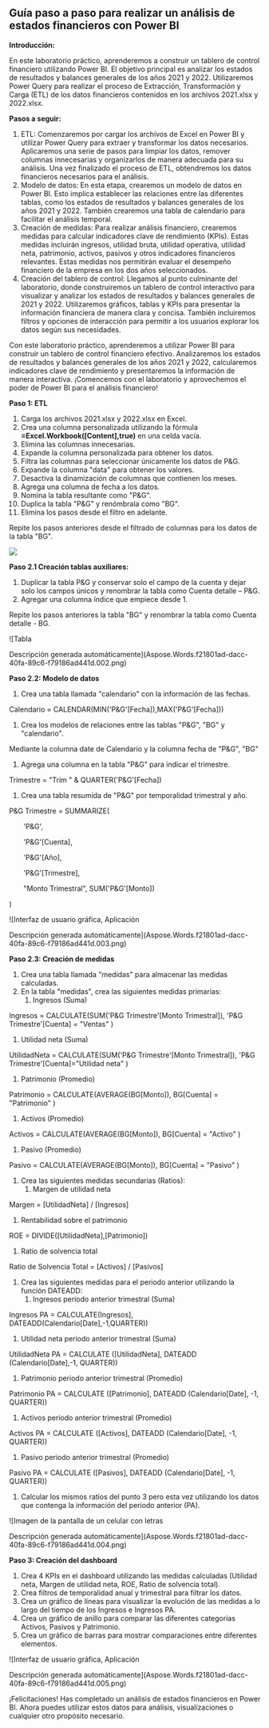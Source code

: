 ## **Guía paso a paso para realizar un análisis de estados financieros con Power BI**
**Introducción:** 

En este laboratorio práctico, aprenderemos a construir un tablero de control financiero utilizando Power BI. El objetivo principal es analizar los estados de resultados y balances generales de los años 2021 y 2022. Utilizaremos Power Query para realizar el proceso de Extracción, Transformación y Carga (ETL) de los datos financieros contenidos en los archivos 2021.xlsx y 2022.xlsx.

**Pasos a seguir:**

1. ETL: Comenzaremos por cargar los archivos de Excel en Power BI y utilizar Power Query para extraer y transformar los datos necesarios. Aplicaremos una serie de pasos para limpiar los datos, remover columnas innecesarias y organizarlos de manera adecuada para su análisis. Una vez finalizado el proceso de ETL, obtendremos los datos financieros necesarios para el análisis.
1. Modelo de datos: En esta etapa, crearemos un modelo de datos en Power BI. Esto implica establecer las relaciones entre las diferentes tablas, como los estados de resultados y balances generales de los años 2021 y 2022. También crearemos una tabla de calendario para facilitar el análisis temporal.
1. Creación de medidas: Para realizar análisis financiero, crearemos medidas para calcular indicadores clave de rendimiento (KPIs). Estas medidas incluirán ingresos, utilidad bruta, utilidad operativa, utilidad neta, patrimonio, activos, pasivos y otros indicadores financieros relevantes. Estas medidas nos permitirán evaluar el desempeño financiero de la empresa en los dos años seleccionados.
1. Creación del tablero de control: Llegamos al punto culminante del laboratorio, donde construiremos un tablero de control interactivo para visualizar y analizar los estados de resultados y balances generales de 2021 y 2022. Utilizaremos gráficos, tablas y KPIs para presentar la información financiera de manera clara y concisa. También incluiremos filtros y opciones de interacción para permitir a los usuarios explorar los datos según sus necesidades.

Con este laboratorio práctico, aprenderemos a utilizar Power BI para construir un tablero de control financiero efectivo. Analizaremos los estados de resultados y balances generales de los años 2021 y 2022, calcularemos indicadores clave de rendimiento y presentaremos la información de manera interactiva. ¡Comencemos con el laboratorio y aprovechemos el poder de Power BI para el análisis financiero!

**Paso 1: ETL**

1. Carga los archivos 2021.xlsx y 2022.xlsx en Excel.
1. Crea una columna personalizada utilizando la fórmula **=Excel.Workbook([Content],true)** en una celda vacía.
1. Elimina las columnas innecesarias.
1. Expande la columna personalizada para obtener los datos.
1. Filtra las columnas para seleccionar únicamente los datos de P&G.
1. Expande la columna "data" para obtener los valores.
1. Desactiva la dinamización de columnas que contienen los meses.
1. Agrega una columna de fecha a los datos.
1. Nomina la tabla resultante como "P&G".
1. Duplica la tabla "P&G" y renómbrala como "BG".
1. Elimina los pasos desde el filtro en adelante.

Repite los pasos anteriores desde el filtrado de columnas para los datos de la tabla "BG".

![](Aspose.Words.f21801ad-dacc-40fa-89c6-f79186ad441d.001.png)

**Paso 2.1 Creación tablas auxiliares:**

1. Duplicar la tabla P&G y conservar solo el campo de la cuenta y dejar solo los campos únicos y renombrar la tabla como Cuenta detalle – P&G.
1. Agregar una columna índice que empiece desde 1.

Repite los pasos anteriores la tabla "BG" y renombrar la tabla como Cuenta detalle - BG.

![Tabla

Descripción generada automáticamente](Aspose.Words.f21801ad-dacc-40fa-89c6-f79186ad441d.002.png)

**Paso 2.2: Modelo de datos**

1. Crea una tabla llamada "calendario" con la información de las fechas.

Calendario = CALENDAR(MIN('P&G'[Fecha]),MAX('P&G'[Fecha]))

1. Crea los modelos de relaciones entre las tablas "P&G", "BG" y "calendario".

Mediante la columna date de Calendario y la columna fecha de "P&G", "BG"

1. Agrega una columna en la tabla "P&G" para indicar el trimestre.

Trimestre = "Trim " & QUARTER('P&G'[Fecha])

1. Crea una tabla resumida de "P&G" por temporalidad trimestral y año.

P&G Trimestre = SUMMARIZE(

`    `'P&G',

`    `'P&G'[Cuenta],

`    `'P&G'[Año],

`    `'P&G'[Trimestre],

`    `"Monto Trimestral", SUM('P&G'[Monto])

)

![Interfaz de usuario gráfica, Aplicación

Descripción generada automáticamente](Aspose.Words.f21801ad-dacc-40fa-89c6-f79186ad441d.003.png)

**Paso 2.3: Creación de medidas**

1. Crea una tabla llamada "medidas" para almacenar las medidas calculadas.
1. En la tabla "medidas", crea las siguientes medidas primarias:
   1. Ingresos (Suma)

Ingresos = CALCULATE(SUM('P&G Trimestre'[Monto Trimestral]), 'P&G Trimestre'[Cuenta] = "Ventas" )

1. Utilidad neta (Suma)

UtilidadNeta = CALCULATE(SUM('P&G Trimestre'[Monto Trimestral]), 'P&G Trimestre'[Cuenta]="Utilidad neta" )

1. Patrimonio (Promedio)

Patrimonio = CALCULATE(AVERAGE(BG[Monto]), BG[Cuenta] = "Patrimonio" )

1. Activos (Promedio)

Activos = CALCULATE(AVERAGE(BG[Monto]), BG[Cuenta] = "Activo" )

1. Pasivo (Promedio)

Pasivo = CALCULATE(AVERAGE(BG[Monto]), BG[Cuenta] = "Pasivo" )

1. Crea las siguientes medidas secundarias (Ratios):
   1. Margen de utilidad neta

Margen = [UtilidadNeta] / [Ingresos]

1. Rentabilidad sobre el patrimonio

ROE = DIVIDE([UtilidadNeta],[Patrimonio])

1. Ratio de solvencia total

Ratio de Solvencia Total = [Activos] / [Pasivos]

1. Crea las siguientes medidas para el periodo anterior utilizando la función DATEADD:
   1. Ingresos periodo anterior trimestral (Suma)

Ingresos PA = CALCULATE(Ingresos], DATEADD(Calendario[Date],-1,QUARTER))

1. Utilidad neta periodo anterior trimestral (Suma)

UtilidadNeta PA = CALCULATE ([UtilidadNeta], DATEADD (Calendario[Date],-1, QUARTER))

1. Patrimonio periodo anterior trimestral (Promedio)

Patrimonio PA = CALCULATE ([Patrimonio], DATEADD (Calendario[Date], -1, QUARTER))

1. Activos periodo anterior trimestral (Promedio)

Activos PA = CALCULATE ([Activos], DATEADD (Calendario[Date], -1, QUARTER))

1. Pasivo periodo anterior trimestral (Promedio)

Pasivo PA = CALCULATE ([Pasivos], DATEADD (Calendario[Date], -1, QUARTER))

1. Calcular los mismos ratios del punto 3 pero esta vez utilizando los datos que contenga la información del periodo anterior (PA).

![Imagen de la pantalla de un celular con letras

Descripción generada automáticamente](Aspose.Words.f21801ad-dacc-40fa-89c6-f79186ad441d.004.png)

**Paso 3: Creación del dashboard**

1. Crea 4 KPIs en el dashboard utilizando las medidas calculadas (Utilidad neta, Margen de utilidad neta, ROE, Ratio de solvencia total).
1. Crea filtros de temporalidad anual y trimestral para filtrar los datos.
1. Crea un gráfico de líneas para visualizar la evolución de las medidas a lo largo del tiempo de los Ingresos e Ingresos PA.
1. Crea un gráfico de anillo para comparar las diferentes categorías Activos, Pasivos y Patrimonio.
1. Crea un gráfico de barras para mostrar comparaciones entre diferentes elementos.

![Interfaz de usuario gráfica, Aplicación

Descripción generada automáticamente](Aspose.Words.f21801ad-dacc-40fa-89c6-f79186ad441d.005.png)

¡Felicitaciones! Has completado un análisis de estados financieros en Power BI. Ahora puedes utilizar estos datos para análisis, visualizaciones o cualquier otro propósito necesario.

